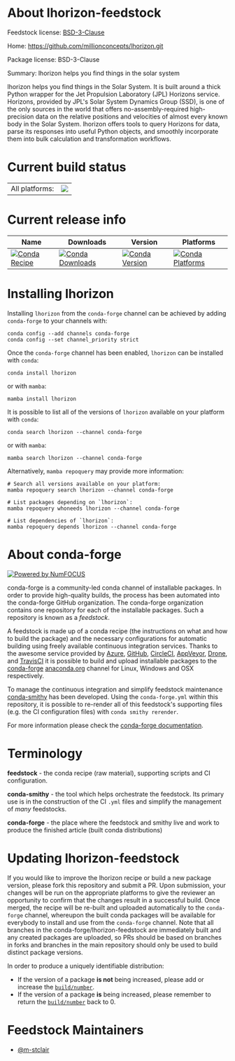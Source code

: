 About lhorizon-feedstock
========================

Feedstock license: [BSD-3-Clause](https://github.com/conda-forge/lhorizon-feedstock/blob/main/LICENSE.txt)

Home: https://github.com/millionconcepts/lhorizon.git

Package license: BSD-3-Clause

Summary: lhorizon helps you find things in the solar system

lhorizon helps you find things in the Solar System. It is built around a thick Python wrapper for the Jet Propulsion Laboratory (JPL) Horizons service. Horizons, provided by JPL's Solar System Dynamics Group (SSD), is one of the only sources in the world that offers no-assembly-required high-precision data on the relative positions and velocities of almost every known body in the Solar System. lhorizon offers tools to query Horizons for data, parse its responses into useful Python objects, and smoothly incorporate them into bulk calculation and transformation workflows.

Current build status
====================


<table><tr><td>All platforms:</td>
    <td>
      <a href="https://dev.azure.com/conda-forge/feedstock-builds/_build/latest?definitionId=13647&branchName=main">
        <img src="https://dev.azure.com/conda-forge/feedstock-builds/_apis/build/status/lhorizon-feedstock?branchName=main">
      </a>
    </td>
  </tr>
</table>

Current release info
====================

| Name | Downloads | Version | Platforms |
| --- | --- | --- | --- |
| [![Conda Recipe](https://img.shields.io/badge/recipe-lhorizon-green.svg)](https://anaconda.org/conda-forge/lhorizon) | [![Conda Downloads](https://img.shields.io/conda/dn/conda-forge/lhorizon.svg)](https://anaconda.org/conda-forge/lhorizon) | [![Conda Version](https://img.shields.io/conda/vn/conda-forge/lhorizon.svg)](https://anaconda.org/conda-forge/lhorizon) | [![Conda Platforms](https://img.shields.io/conda/pn/conda-forge/lhorizon.svg)](https://anaconda.org/conda-forge/lhorizon) |

Installing lhorizon
===================

Installing `lhorizon` from the `conda-forge` channel can be achieved by adding `conda-forge` to your channels with:

```
conda config --add channels conda-forge
conda config --set channel_priority strict
```

Once the `conda-forge` channel has been enabled, `lhorizon` can be installed with `conda`:

```
conda install lhorizon
```

or with `mamba`:

```
mamba install lhorizon
```

It is possible to list all of the versions of `lhorizon` available on your platform with `conda`:

```
conda search lhorizon --channel conda-forge
```

or with `mamba`:

```
mamba search lhorizon --channel conda-forge
```

Alternatively, `mamba repoquery` may provide more information:

```
# Search all versions available on your platform:
mamba repoquery search lhorizon --channel conda-forge

# List packages depending on `lhorizon`:
mamba repoquery whoneeds lhorizon --channel conda-forge

# List dependencies of `lhorizon`:
mamba repoquery depends lhorizon --channel conda-forge
```


About conda-forge
=================

[![Powered by
NumFOCUS](https://img.shields.io/badge/powered%20by-NumFOCUS-orange.svg?style=flat&colorA=E1523D&colorB=007D8A)](https://numfocus.org)

conda-forge is a community-led conda channel of installable packages.
In order to provide high-quality builds, the process has been automated into the
conda-forge GitHub organization. The conda-forge organization contains one repository
for each of the installable packages. Such a repository is known as a *feedstock*.

A feedstock is made up of a conda recipe (the instructions on what and how to build
the package) and the necessary configurations for automatic building using freely
available continuous integration services. Thanks to the awesome service provided by
[Azure](https://azure.microsoft.com/en-us/services/devops/), [GitHub](https://github.com/),
[CircleCI](https://circleci.com/), [AppVeyor](https://www.appveyor.com/),
[Drone](https://cloud.drone.io/welcome), and [TravisCI](https://travis-ci.com/)
it is possible to build and upload installable packages to the
[conda-forge](https://anaconda.org/conda-forge) [anaconda.org](https://anaconda.org/)
channel for Linux, Windows and OSX respectively.

To manage the continuous integration and simplify feedstock maintenance
[conda-smithy](https://github.com/conda-forge/conda-smithy) has been developed.
Using the ``conda-forge.yml`` within this repository, it is possible to re-render all of
this feedstock's supporting files (e.g. the CI configuration files) with ``conda smithy rerender``.

For more information please check the [conda-forge documentation](https://conda-forge.org/docs/).

Terminology
===========

**feedstock** - the conda recipe (raw material), supporting scripts and CI configuration.

**conda-smithy** - the tool which helps orchestrate the feedstock.
                   Its primary use is in the construction of the CI ``.yml`` files
                   and simplify the management of *many* feedstocks.

**conda-forge** - the place where the feedstock and smithy live and work to
                  produce the finished article (built conda distributions)


Updating lhorizon-feedstock
===========================

If you would like to improve the lhorizon recipe or build a new
package version, please fork this repository and submit a PR. Upon submission,
your changes will be run on the appropriate platforms to give the reviewer an
opportunity to confirm that the changes result in a successful build. Once
merged, the recipe will be re-built and uploaded automatically to the
`conda-forge` channel, whereupon the built conda packages will be available for
everybody to install and use from the `conda-forge` channel.
Note that all branches in the conda-forge/lhorizon-feedstock are
immediately built and any created packages are uploaded, so PRs should be based
on branches in forks and branches in the main repository should only be used to
build distinct package versions.

In order to produce a uniquely identifiable distribution:
 * If the version of a package **is not** being increased, please add or increase
   the [``build/number``](https://docs.conda.io/projects/conda-build/en/latest/resources/define-metadata.html#build-number-and-string).
 * If the version of a package **is** being increased, please remember to return
   the [``build/number``](https://docs.conda.io/projects/conda-build/en/latest/resources/define-metadata.html#build-number-and-string)
   back to 0.

Feedstock Maintainers
=====================

* [@m-stclair](https://github.com/m-stclair/)

